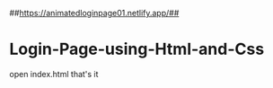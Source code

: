 ##https://animatedloginpage01.netlify.app/##
# Login-Page-using-Html-and-Css
open index.html
that's it
